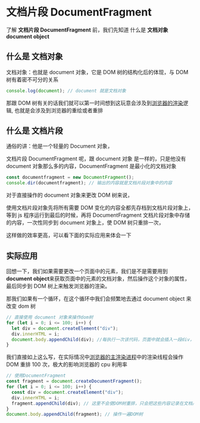 # 文档片段 DocumentFragment

了解 <b>文档片段 DocumentFragment</b> 前，我们先知道 什么是 <b>文档对象 document object</b>

## 什么是 文档对象

文档对象：也就是 document 对象，它是 DOM 树的结构化后的体现，与 DOM 树有着密不可分的关系

```js
console.log(document); // document 就是文档对象
```

那跟 DOM 树有关的话我们就可以第一时间想到这玩意会涉及到<a href='../2.浏览器渲染机制/浏览器渲染.md'>浏览器的渲染</a>逻辑, 也就是会涉及到浏览器的重绘或者重排

## 什么是 文档片段

通俗的讲：他是一个轻量的 Document 对象，

文档片段 DocumentFragment 呢，跟 document 对象 是一样的，只是他没有 document 对象那么多的内容，DocumentFragment 是最小化的文档对象

```js
const documentfragment = new DocumentFragment();
console.dir(documentfragment); // 输出的内容就是文档片段对象中的内容
```

对于直接操作的 document 对象来更改 DOM 树来说，

使用文档片段对象先将所有需要 DOM 变化的内容全都先存档到文档片段对象上，等到 js 程序运行到最后的时候，再将 DocumentFragment 文档片段对象中存储的内容，一次性同步到 document 对象上，使 DOM 树只重排一次，

这样做的效率更高，可以看下面的实际应用来体会一下

## 实际应用

回想一下，我们如果需要更改一个页面中的元素，我们是不是需要用到 <b>document object</b>来获取页面中的元素的文档对象，然后操作这个对象的属性，最后同步到 DOM 树上来触发浏览器的渲染。

那我们如果有一个循环，在这个循环中我们会频繁地去通过 document object 来改变 dom 树

```js
// 直接使用 document 对象来操作dom树
for (let i = 0; i <= 100; i++) {
  let div = document.createElement("div");
  div.innerHTML = i;
  document.body.appendChild(div); //每执行一次该代码，页面中就会插入一段div，渲染线程就会重新走一遍，一共走了100遍
}
```

我们直接如上这么写，在实际情况中<a href='../2.浏览器渲染机制/浏览器渲染.md'>浏览器的主渲染进程</a>中的渲染线程会操作 DOM 重排 100 次，极大的影响浏览器的 cpu 利用率

```js
// 使用DocumentFragment
const fragment = document.createDocumentFragment();
for (let i = 0; i <= 100; i++) {
  const div = document.createElement("div");
  div.innerHTML = i;
  fragment.appendChild(div); // 这里不会使DOM树重排，只会把这些内容记录在文档片段对象中，最多就只是占用一点内存，不会造成浏览器渲染线程的阻塞
}
document.body.appendChild(fragment); // 操作一遍DOM树
```
